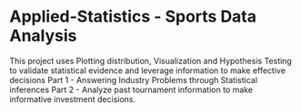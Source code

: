 # Applied-Statistics - Sports Data Analysis
This project uses Plotting distribution, Visualization and Hypothesis Testing to validate statistical evidence and leverage information to make effective decisions Part 1 - Answering Industry Problems through Statistical inferences
Part 2 - Analyze past tournament information to make informative investment decisions. 
